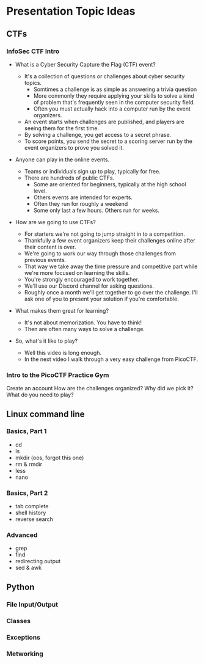 # Presentation Topic Ideas

## CTFs

### InfoSec CTF Intro
- What is a Cyber Security Capture the Flag (CTF) event?

  - It's a collection of questions or challenges about cyber security topics.
    - Somtimes a challenge is as simple as answering a trivia question
    - More commonly they require applying your skills to solve a kind of problem
      that's frequently seen in the computer security field.
    - Often you must actually hack into a computer run by the event organizers.
  - An event starts when challenges are published, and players are seeing them
    for the first time.
  - By solving a challenge, you get access to a secret phrase.
  - To score points, you send the secret to a scoring server run by the event
      organizers to prove you solved it.

- Anyone can play in the online events.
  - Teams or individuals sign up to play, typically for free.
  - There are hundreds of public CTFs.
    - Some are oriented for beginners, typically at the high school level.
    - Others events are intended for experts.
    - Often they run for roughly a weekend
    - Some only last a few hours. Others run for weeks.

- How are we going to use CTFs?
  - For starters we're not going to jump straight in to a competition.
  - Thankfully a few event organizers keep their challenges online after their
    content is over.
  - We're going to work our way through those challenges from previous events.
  - That way we take away the time pressure and competitive part while we're
    more focused on learning the skills.
  - You're strongly encouraged to work together.
  - We'll use our Discord channel for asking questions.
  - Roughly once a month we'll get together to go over the challenge. I'll ask
    one of you to present your solution if you're comfortable.

- What makes them great for learning?
  - It's not about memorization. You have to think!
  - Then are often many ways to solve a challenge.

- So, what's it like to play?
  - Well this video is long enough.
  - In the next video I walk through a very
  easy challenge from PicoCTF.

### Intro to the PicoCTF Practice Gym
Create an account How are the challenges organized? Why did we pick it? What do
you need to play?

## Linux command line

### Basics, Part 1
- cd
- ls
- mkdir (oos, forgot this one)
- rm & rmdir
- less
- nano

### Basics, Part 2
- tab complete
- shell history
- reverse search

### Advanced
- grep
- find
- redirecting output
- sed & awk

## Python

### File Input/Output

### Classes

### Exceptions

### Metworking

